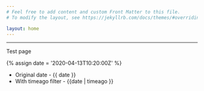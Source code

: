 ```yaml
---
# Feel free to add content and custom Front Matter to this file.
# To modify the layout, see https://jekyllrb.com/docs/themes/#overriding-theme-defaults

layout: home
---
```

---

Test page

{% assign date = '2020-04-13T10:20:00Z' %}



- Original date - {{ date }}
- With timeago filter - {{date | timeago }}
